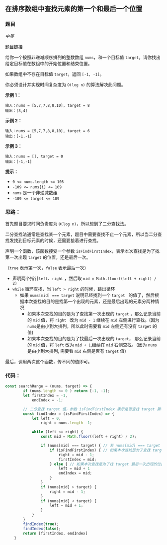 ## 在排序数组中查找元素的第一个和最后一个位置

### 题目

*中等*

[题目链接](https://leetcode.cn/problems/find-first-and-last-position-of-element-in-sorted-array/description/)

给你一个按照非递减顺序排列的整数数组 `nums`，和一个目标值 `target`。请你找出给定目标值在数组中的开始位置和结束位置。

如果数组中不存在目标值 `target`，返回 `[-1, -1]`。

你必须设计并实现时间复杂度为 `O(log n)` 的算法解决此问题。

**示例 1：**

```
输入：nums = [5,7,7,8,8,10], target = 8
输出：[3,4]
```

**示例 2：**

```
输入：nums = [5,7,7,8,8,10], target = 6
输出：[-1,-1]
```

**示例 3：**

```
输入：nums = [], target = 0
输出：[-1,-1]
```

**提示：**

- `0 <= nums.length <= 105`
- `-109 <= nums[i] <= 109`
- `nums` 是一个非递减数组
- `-109 <= target <= 109`



### 思路：

首先题目要求时间负责度为 `O(log n)`，所以想到了二分查找法。

二分查找法通常是查找某一个元素，题目中需要查找不止一个元素，所以当二分查找发找到目标元素的时候，还需要接着进行查找。

声明一个函数，该函数接受一个参数 `isFindFirstIndex`，表示本次查找是为了找第一次出现 `target` 的位置，还是最后一次。

（`true` 表示第一次，`false` 表示最后一次）

- 声明两个指针`left`、`right` ，然后取 `mid = Math.floor((left + right) / 2)`
- `while` 循环查找，当 `left > right` 的时候，跳出循环
  - 如果 `nums[mid] === target` 说明已经找到一个 `target ` 的值了，然后根据本次查找的目的是找第一个出现的元素，还是最后出现的元素分两种情况
    - 如果本次查找的目的是为了查找第一次出现的 `target` ，那么记录当前的 `mid` 值，将 `right ` 改为 `mid - 1` 继续在 `mid` 左侧进行查找。(因为`nums`是由小到大排列，所以此时需要看 `mid` 左侧还有没有 `target` 的值)
    - 如果本次查找的目的是为了找最后一次出现的 `target`， 那么记录当前的 `mid` 值，将 `left` 改为 `mid + 1`,继续在 `mid` 右侧查找。（因为 `nums` 是由小到大排列, 需要看 `mid` 右侧是否有 `target` 值）

最后，调用两次这个函数，传不同的值即可。



### 代码：

```javascript
const searchRange = (nums, target) => {
        if (nums.length <= 0 ) return [-1, -1];
        let firstIndex = -1,
            endIndex = -1;

        // 二分查找 target 值，参数 isFindFirstIndex 表示是否查找 target 第一次出现的下标
        const findIndex = (isFindFirstIndex) => {
            let left = 0,
                right = nums.length -1;

            while (left <= right) {
                const mid = Math.floor((left + right) / 2);

                if (nums[mid] === target) { // 若 nums[mid] === target ，此时不确定 mid 左右是否还存在 target 值，所以需要进一步判断。
                    if (isFindFirstIndex) { // 如果本次查找是为了查找 target 第一次出现的index,则继续在当前mid 位置的左侧寻找 target 值
                        right = mid - 1;
                        firstIndex = mid;
                    } else { // 如果本次查找是为了找 target 最后一次出现的位置，则应该在当前 mid 的右侧进行查找
                        left = mid + 1
                        endIndex = mid;
                    }
                }
                if (nums[mid] > target) {
                    right = mid - 1;
                }
                if (nums[mid] < target) {
                    left = mid + 1;
                }
            }
        }
        findIndex(true);
        findIndex(false);
        return [firstIndex, endIndex]
    }
```

